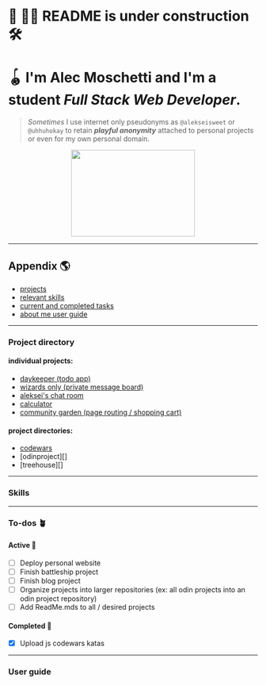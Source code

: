 # 🚧 👷‍♂️ README is under **construction** 🛠️
# 🪀 I'm Alec Moschetti and I'm a student *Full Stack Web Developer*.
> _Sometimes_ I use internet only pseudonyms as `@alekseisweet` or `@uhhuhokay` to retain <strong><em>playful anonymity</em></strong> attached to personal projects or even for my own personal domain.

<div align="center" >
  <img width="250" height="175" src="https://media2.giphy.com/media/hlQeY3PbhH3i/giphy.gif?cid=ecf05e47bv54uude3c0yoxev3vx6g2kh3sbttthogjqfu8qd&rid=giphy.gif&ct=g" />
</div>

---

## Appendix  🌎

* [projects][projects reference]
* [relevant skills][skills]
* [current and completed tasks][todos]
* [about me user guide][userguide]

---

### Project directory

#### individual projects:
* [daykeeper (todo app)][daykeeper github]
* [wizards only (private message board)][wizardsonly github]
* [aleksei's chat room][messageboard github]
* [calculator][calculator github]
* [community garden (page routing / shopping cart)][communitygarden github]

#### project directories:
* [codewars][codewars directory]
* [odinproject][]
* [treehouse][]

---

### Skills

---

### To-dos  🪴

#### Active  🌱
- [ ] Deploy personal website
- [ ] Finish battleship project
- [ ] Finish blog project
- [ ] Organize projects into larger repositories (ex: all odin projects into an odin project repository)
- [ ] Add ReadMe.mds to all / desired projects

#### Completed  🌿
- [x] Upload js codewars katas

---

### User guide

[projects reference]: https://github.com/alecmoschetti#project-directory
[skills]: https://github.com/alecmoschetti#skills
[todos]: https://github.com/alecmoschetti#to-dos
[userguide]: https://github.com/alecmoschetti#user-guide

[codewars directory]: https://github.com/alecmoschetti/codewars

[daykeeper github]: https://github.com/alecmoschetti/daykeeper
[wizardsonly github]: https://github.com/alecmoschetti/wizard
[messageboard github]: https://github.com/alecmoschetti/alekseismessageboard
[calculator github]: https://github.com/alecmoschetti/calculator
[communitygarden github]: https://github.com/alecmoschetti/communitygarden
